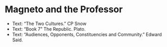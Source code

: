 # Magneto and the Professor

* Text: “The Two Cultures.” CP Snow
* Text: “Book 7” The Republic. Plato.
* Text: “Audiences, Opponents, Constituencies and Community.” Edward Said.
